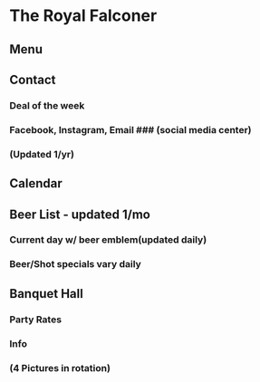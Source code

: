 # The Royal Falconer
## Menu
## Contact
### Deal of the week
### Facebook, Instagram, Email ### (social media center)
### (Updated 1/yr)
## Calendar
## Beer List - updated 1/mo
### Current day w/ beer emblem(updated daily)
### Beer/Shot specials vary daily
## Banquet Hall
### Party Rates
### Info
### (4 Pictures in rotation)
